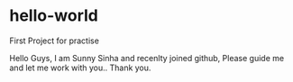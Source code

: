 # hello-world
First Project for practise

Hello Guys,
I am Sunny Sinha and recenlty joined github, Please guide me and let me work with you..
Thank you.
